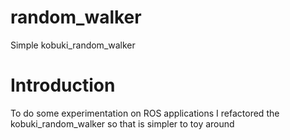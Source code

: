 # random_walker

Simple kobuki_random_walker

# Introduction

To do some experimentation on ROS applications I refactored 
the kobuki_random_walker so that is simpler to toy around

